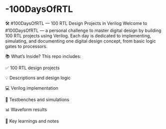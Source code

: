 # -100DaysOfRTL
🛠️ #100DaysOfRTL — 100 RTL Design Projects in Verilog Welcome to #100DaysOfRTL — a personal challenge to master digital design by building 100 RTL projects using Verilog. Each day is dedicated to implementing, simulating, and documenting one digital design concept, from basic logic gates to processors.

📚 What’s Inside?
This repo includes:

✅ 100 RTL design projects

💡 Descriptions and design logic

💻 Verilog implementation

🧪 Testbenches and simulations

📊 Waveform results

🧠 Key learnings and notes
